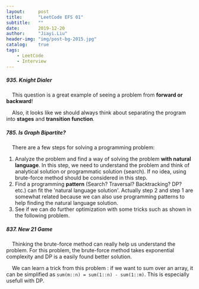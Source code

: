 ```yaml
---
layout:     post
title:      "LeetCode EFS 01"
subtitle:   ""
date:       2019-12-20
author:     "Jiayi.Liu"
header-img: "img/post-bg-2015.jpg"
catalog: 	true
tags:
    - LeetCode
    - Interview
---
```


##### 935. Knight Dialer

&nbsp;&nbsp;&nbsp;&nbsp;This question is a great example of seeing a problem from **forward or backward**!

&nbsp;&nbsp;&nbsp;&nbsp;Also, it looks like we should always think about separating the program into **stages** and **transition function**.

##### 785. Is Graph Bipartite?

&nbsp;&nbsp;&nbsp;&nbsp;There are a few steps for solving a programming problem:

1. Analyze the problem and find a way of solving the problem **with natural language**. In this step, we need to understand the problem and think of analytical solution or programmatic solution (search). If no idea, using brute-force method should be considered in this step.
2. Find a programming **pattern** (Search? Traversal? Backtracking? DP? etc.) can fit the 'natural language solution'. Actually step 2 and step 1 are somewhat related because we can also use programming patterns to help finding the natural language solution.
3. See if we can do further optimization with some tricks such as shown in the following problem.

##### 837. New 21 Game

&nbsp;&nbsp;&nbsp;&nbsp;Thinking the brute-force method can really help us understand the problem. For this problem, the brute-force method takes exponential complexity and DP is a easily found better solution.

&nbsp;&nbsp;&nbsp;&nbsp;We can learn a trick from this problem : if we want to sum over an array, it can be simplified as `sum(m::n) = sum(1::n) - sum(1::m)`. This is especially usefull with DP.